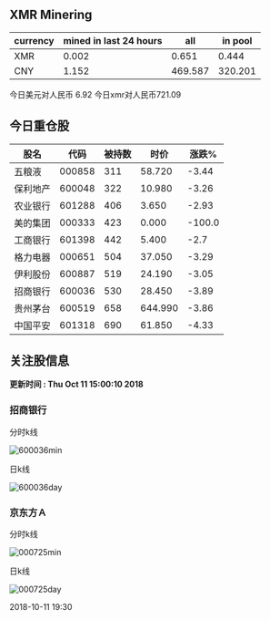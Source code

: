 ## XMR Minering

|currency|mined in last 24 hours|all|in pool|
|---|---|---|---|
|XMR|0.002|0.651|0.444|
|CNY|1.152|469.587|320.201|

今日美元对人民币 6.92	今日xmr对人民币721.09


## 今日重仓股 

|股名|代码|被持数|时价|涨跌%|
|---|---|---|---|---|
|五粮液|000858|311|58.720|-3.44|
|保利地产|600048|322|10.980|-3.26|
|农业银行|601288|406|3.650|-2.93|
|美的集团|000333|423|0.000|-100.0|
|工商银行|601398|442|5.400|-2.7|
|格力电器|000651|504|37.050|-3.29|
|伊利股份|600887|519|24.190|-3.05|
|招商银行|600036|530|28.450|-3.89|
|贵州茅台|600519|658|644.990|-3.86|
|中国平安|601318|690|61.850|-4.33|

## 关注股信息
**更新时间 : Thu Oct 11 15:00:10 2018**
### 招商银行 
分时k线

![600036min](http://image.sinajs.cn/newchart/min/n/sh600036.gif)

日k线

![600036day](http://image.sinajs.cn/newchart/daily/n/sh600036.gif)

### 京东方Ａ 
分时k线

![000725min](http://image.sinajs.cn/newchart/min/n/sz000725.gif)

日k线

![000725day](http://image.sinajs.cn/newchart/daily/n/sz000725.gif)

2018-10-11 19:30